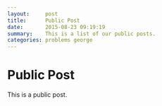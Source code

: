 ```yaml
---
layout:     post
title:      Public Post
date:       2015-08-23 09:19:19
summary:    This is a list of our public posts.
categories: problems george
---
```


# Public Post

This is a public post.
